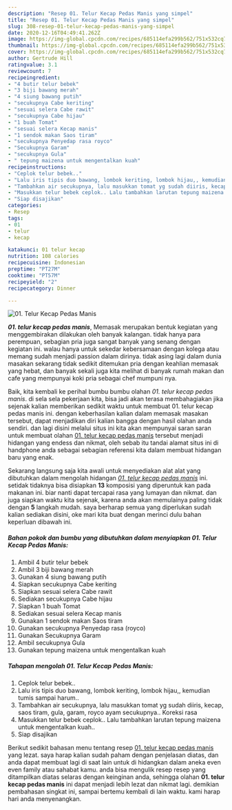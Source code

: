 ```yaml
---
description: "Resep 01. Telur Kecap Pedas Manis yang simpel"
title: "Resep 01. Telur Kecap Pedas Manis yang simpel"
slug: 308-resep-01-telur-kecap-pedas-manis-yang-simpel
date: 2020-12-16T04:49:41.262Z
image: https://img-global.cpcdn.com/recipes/685114efa299b562/751x532cq70/01-telur-kecap-pedas-manis-foto-resep-utama.jpg
thumbnail: https://img-global.cpcdn.com/recipes/685114efa299b562/751x532cq70/01-telur-kecap-pedas-manis-foto-resep-utama.jpg
cover: https://img-global.cpcdn.com/recipes/685114efa299b562/751x532cq70/01-telur-kecap-pedas-manis-foto-resep-utama.jpg
author: Gertrude Hill
ratingvalue: 3.1
reviewcount: 7
recipeingredient:
- "4 butir telur bebek"
- "3 biji bawang merah"
- "4 siung bawang putih"
- "secukupnya Cabe keriting"
- "sesuai selera Cabe rawit"
- "secukupnya Cabe hijau"
- "1 buah Tomat"
- "sesuai selera Kecap manis"
- "1 sendok makan Saos tiram"
- "secukupnya Penyedap rasa royco"
- "Secukupnya Garam"
- "secukupnya Gula"
- " tepung maizena untuk mengentalkan kuah"
recipeinstructions:
- "Ceplok telur bebek.."
- "Lalu iris tipis duo bawang, lombok keriting, lombok hijau,, kemudian tumis sampai harum.."
- "Tambahkan air secukupnya, lalu masukkan tomat yg sudah diiris, kecap, saos tiram, gula, garam, royco ayam secukupnya.. Koreksi rasa"
- "Masukkan telur bebek ceplok.. Lalu tambahkan larutan tepung maizena untuk mengentalkan kuah.."
- "Siap disajikan"
categories:
- Resep
tags:
- 01
- telur
- kecap

katakunci: 01 telur kecap 
nutrition: 108 calories
recipecuisine: Indonesian
preptime: "PT27M"
cooktime: "PT57M"
recipeyield: "2"
recipecategory: Dinner

---
```



![01. Telur Kecap Pedas Manis](https://img-global.cpcdn.com/recipes/685114efa299b562/751x532cq70/01-telur-kecap-pedas-manis-foto-resep-utama.jpg)

<b><i>01. telur kecap pedas manis</i></b>, Memasak merupakan bentuk kegiatan yang menggembirakan dilakukan oleh banyak kalangan. tidak hanya para perempuan, sebagian pria juga sangat banyak yang senang dengan kegiatan ini. walau hanya untuk sekedar kebersamaan dengan kolega atau memang sudah menjadi passion dalam dirinya. tidak asing lagi dalam dunia masakan sekarang tidak sedikit ditemukan pria dengan keahlian memasak yang hebat, dan banyak sekali juga kita melihat di banyak rumah makan dan cafe yang mempunyai koki pria sebagai chef mumpuni nya.



Baik, kita kembali ke perihal bumbu bumbu olahan <i>01. telur kecap pedas manis</i>. di sela sela pekerjaan kita, bisa jadi akan terasa membahagiakan jika sejenak kalian memberikan sedikit waktu untuk membuat 01. telur kecap pedas manis ini. dengan keberhasilan kalian dalam memasak masakan tersebut, dapat menjadikan diri kalian bangga dengan hasil olahan anda sendiri. dan lagi disini melalui situs ini kita akan mempunyai saran saran untuk membuat olahan <u>01. telur kecap pedas manis</u> tersebut menjadi hidangan yang endess dan nikmat, oleh sebab itu tandai alamat situs ini di handphone anda sebagai sebagian referensi kita dalam membuat hidangan baru yang enak.


Sekarang langsung saja kita awali untuk menyediakan alat alat yang dibutuhkan dalam mengolah hidangan <u><i>01. telur kecap pedas manis</i></u> ini. setidak tidaknya bisa disiapkan <b>13</b> komposisi yang diperuntuk kan pada makanan ini. biar nanti dapat tercapai rasa yang lumayan dan nikmat. dan juga siapkan waktu kita sejenak, karena anda akan memulainya paling tidak dengan <b>5</b> langkah mudah. saya berharap semua yang diperlukan sudah kalian sediakan disini, oke mari kita buat dengan merinci dulu bahan keperluan dibawah ini.

<!--inarticleads1-->

##### Bahan pokok dan bumbu yang dibutuhkan dalam menyiapkan 01. Telur Kecap Pedas Manis:

1. Ambil 4 butir telur bebek
1. Ambil 3 biji bawang merah
1. Gunakan 4 siung bawang putih
1. Siapkan secukupnya Cabe keriting
1. Siapkan sesuai selera Cabe rawit
1. Sediakan secukupnya Cabe hijau
1. Siapkan 1 buah Tomat
1. Sediakan sesuai selera Kecap manis
1. Gunakan 1 sendok makan Saos tiram
1. Gunakan secukupnya Penyedap rasa (royco)
1. Gunakan Secukupnya Garam
1. Ambil secukupnya Gula
1. Gunakan  tepung maizena untuk mengentalkan kuah




<!--inarticleads2-->

##### Tahapan mengolah 01. Telur Kecap Pedas Manis:

1. Ceplok telur bebek..
1. Lalu iris tipis duo bawang, lombok keriting, lombok hijau,, kemudian tumis sampai harum..
1. Tambahkan air secukupnya, lalu masukkan tomat yg sudah diiris, kecap, saos tiram, gula, garam, royco ayam secukupnya.. Koreksi rasa
1. Masukkan telur bebek ceplok.. Lalu tambahkan larutan tepung maizena untuk mengentalkan kuah..
1. Siap disajikan




Berikut sedikit bahasan menu tentang resep <u>01. telur kecap pedas manis</u> yang lezat. saya harap kalian sudah paham dengan penjelasan diatas, dan anda dapat membuat lagi di saat lain untuk di hidangkan dalam aneka even even family atau sahabat kamu. anda bisa mengulik resep resep yang ditampilkan diatas selaras dengan keinginan anda, sehingga olahan <b>01. telur kecap pedas manis</b> ini dapat menjadi lebih lezat dan nikmat lagi. demikian pembahasan singkat ini, sampai bertemu kembali di lain waktu. kami harap hari anda menyenangkan.
